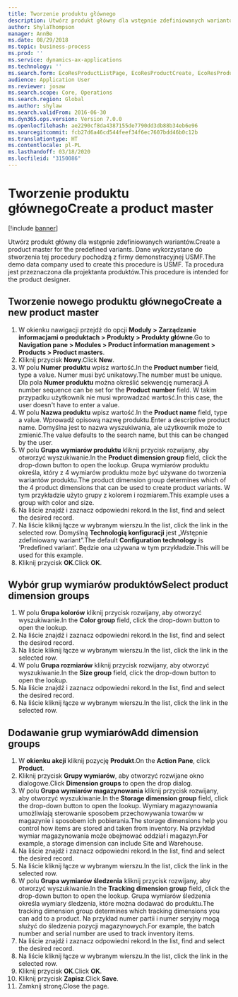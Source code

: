 ```yaml
---
title: Tworzenie produktu głównego
description: Utwórz produkt główny dla wstępnie zdefiniowanych wariantów.
author: ShylaThompson
manager: AnnBe
ms.date: 08/29/2018
ms.topic: business-process
ms.prod: ''
ms.service: dynamics-ax-applications
ms.technology: ''
ms.search.form: EcoResProductListPage, EcoResProductCreate, EcoResProductDetails, EcoResProductInventoryDimensionGroups
audience: Application User
ms.reviewer: josaw
ms.search.scope: Core, Operations
ms.search.region: Global
ms.author: shylaw
ms.search.validFrom: 2016-06-30
ms.dyn365.ops.version: Version 7.0.0
ms.openlocfilehash: ae2290cf8da4387155de7790dd3db88b34eb6e96
ms.sourcegitcommit: fcb27d6a46cd544feef34f6ec7607bdd46b0c12b
ms.translationtype: HT
ms.contentlocale: pl-PL
ms.lasthandoff: 03/18/2020
ms.locfileid: "3150086"
---
```

# <a name="create-a-product-master"></a><span data-ttu-id="29a4d-103">Tworzenie produktu głównego</span><span class="sxs-lookup"><span data-stu-id="29a4d-103">Create a product master</span></span>

[!include [banner](../../includes/banner.md)]

<span data-ttu-id="29a4d-104">Utwórz produkt główny dla wstępnie zdefiniowanych wariantów.</span><span class="sxs-lookup"><span data-stu-id="29a4d-104">Create a product master for the predefined variants.</span></span> <span data-ttu-id="29a4d-105">Dane wykorzystane do stworzenia tej procedury pochodzą z firmy demonstracyjnej USMF.</span><span class="sxs-lookup"><span data-stu-id="29a4d-105">The demo data company used to create this procedure is USMF.</span></span> <span data-ttu-id="29a4d-106">Ta procedura jest przeznaczona dla projektanta produktów.</span><span class="sxs-lookup"><span data-stu-id="29a4d-106">This procedure is intended for the product designer.</span></span>


## <a name="create-a-new-product-master"></a><span data-ttu-id="29a4d-107">Tworzenie nowego produktu głównego</span><span class="sxs-lookup"><span data-stu-id="29a4d-107">Create a new product master</span></span>
1. <span data-ttu-id="29a4d-108">W okienku nawigacji przejdź do opcji **Moduły > Zarządzanie informacjami o produktach > Produkty > Produkty główne**.</span><span class="sxs-lookup"><span data-stu-id="29a4d-108">Go to **Navigation pane > Modules > Product information management > Products > Product masters**.</span></span>
2. <span data-ttu-id="29a4d-109">Kliknij przycisk **Nowy**.</span><span class="sxs-lookup"><span data-stu-id="29a4d-109">Click **New**.</span></span>
3. <span data-ttu-id="29a4d-110">W polu **Numer produktu** wpisz wartość.</span><span class="sxs-lookup"><span data-stu-id="29a4d-110">In the **Product number** field, type a value.</span></span> <span data-ttu-id="29a4d-111">Numer musi być unikatowy.</span><span class="sxs-lookup"><span data-stu-id="29a4d-111">The number must be unique.</span></span> <span data-ttu-id="29a4d-112">Dla pola **Numer produktu** można określić sekwencję numeracji.</span><span class="sxs-lookup"><span data-stu-id="29a4d-112">A number sequence can be set for the **Product number** field.</span></span> <span data-ttu-id="29a4d-113">W takim przypadku użytkownik nie musi wprowadzać wartość.</span><span class="sxs-lookup"><span data-stu-id="29a4d-113">In this case, the user doesn't have to enter a value.</span></span>
4. <span data-ttu-id="29a4d-114">W polu **Nazwa produktu** wpisz wartość.</span><span class="sxs-lookup"><span data-stu-id="29a4d-114">In the **Product name** field, type a value.</span></span> <span data-ttu-id="29a4d-115">Wprowadź opisową nazwę produktu.</span><span class="sxs-lookup"><span data-stu-id="29a4d-115">Enter a descriptive product name.</span></span> <span data-ttu-id="29a4d-116">Domyślna jest to nazwa wyszukiwania, ale użytkownik może to zmienić.</span><span class="sxs-lookup"><span data-stu-id="29a4d-116">The value defaults to the search name, but this can be changed by the user.</span></span>
5. <span data-ttu-id="29a4d-117">W polu **Grupa wymiarów produktu** kliknij przycisk rozwijany, aby otworzyć wyszukiwanie.</span><span class="sxs-lookup"><span data-stu-id="29a4d-117">In the **Product dimension group** field, click the drop-down button to open the lookup.</span></span> <span data-ttu-id="29a4d-118">Grupa wymiarów produktu określa, który z 4 wymiarów produktu może być używane do tworzenia wariantów produktu.</span><span class="sxs-lookup"><span data-stu-id="29a4d-118">The product dimension group determines which of the 4 product dimensions that can be used to create product variants.</span></span> <span data-ttu-id="29a4d-119">W tym przykładzie użyto grupy z kolorem i rozmiarem.</span><span class="sxs-lookup"><span data-stu-id="29a4d-119">This example uses a group with color and size.</span></span>
6. <span data-ttu-id="29a4d-120">Na liście znajdź i zaznacz odpowiedni rekord.</span><span class="sxs-lookup"><span data-stu-id="29a4d-120">In the list, find and select the desired record.</span></span>
7. <span data-ttu-id="29a4d-121">Na liście kliknij łącze w wybranym wierszu.</span><span class="sxs-lookup"><span data-stu-id="29a4d-121">In the list, click the link in the selected row.</span></span> <span data-ttu-id="29a4d-122">Domyślną **Technologią konfiguracji** jest „Wstępnie zdefiniowany wariant”.</span><span class="sxs-lookup"><span data-stu-id="29a4d-122">The default **Configuration technology** is 'Predefined variant'.</span></span> <span data-ttu-id="29a4d-123">Będzie ona używana w tym przykładzie.</span><span class="sxs-lookup"><span data-stu-id="29a4d-123">This will be used for this example.</span></span>
8. <span data-ttu-id="29a4d-124">Kliknij przycisk **OK**.</span><span class="sxs-lookup"><span data-stu-id="29a4d-124">Click **OK**.</span></span>

## <a name="select-product-dimension-groups"></a><span data-ttu-id="29a4d-125">Wybór grup wymiarów produktów</span><span class="sxs-lookup"><span data-stu-id="29a4d-125">Select product dimension groups</span></span>
1. <span data-ttu-id="29a4d-126">W polu **Grupa kolorów** kliknij przycisk rozwijany, aby otworzyć wyszukiwanie.</span><span class="sxs-lookup"><span data-stu-id="29a4d-126">In the **Color group** field, click the drop-down button to open the lookup.</span></span>
2. <span data-ttu-id="29a4d-127">Na liście znajdź i zaznacz odpowiedni rekord.</span><span class="sxs-lookup"><span data-stu-id="29a4d-127">In the list, find and select the desired record.</span></span>
3. <span data-ttu-id="29a4d-128">Na liście kliknij łącze w wybranym wierszu.</span><span class="sxs-lookup"><span data-stu-id="29a4d-128">In the list, click the link in the selected row.</span></span>
4. <span data-ttu-id="29a4d-129">W polu **Grupa rozmiarów** kliknij przycisk rozwijany, aby otworzyć wyszukiwanie.</span><span class="sxs-lookup"><span data-stu-id="29a4d-129">In the **Size group** field, click the drop-down button to open the lookup.</span></span>
5. <span data-ttu-id="29a4d-130">Na liście znajdź i zaznacz odpowiedni rekord.</span><span class="sxs-lookup"><span data-stu-id="29a4d-130">In the list, find and select the desired record.</span></span>
6. <span data-ttu-id="29a4d-131">Na liście kliknij łącze w wybranym wierszu.</span><span class="sxs-lookup"><span data-stu-id="29a4d-131">In the list, click the link in the selected row.</span></span>

## <a name="add-dimension-groups"></a><span data-ttu-id="29a4d-132">Dodawanie grup wymiarów</span><span class="sxs-lookup"><span data-stu-id="29a4d-132">Add dimension groups</span></span>
1. <span data-ttu-id="29a4d-133">W **okienku akcji** kliknij pozycję **Produkt**.</span><span class="sxs-lookup"><span data-stu-id="29a4d-133">On the **Action Pane**, click **Product**.</span></span>
2. <span data-ttu-id="29a4d-134">Kliknij przycisk **Grupy wymiarów**, aby otworzyć rozwijane okno dialogowe.</span><span class="sxs-lookup"><span data-stu-id="29a4d-134">Click **Dimension groups** to open the drop dialog.</span></span>
3. <span data-ttu-id="29a4d-135">W polu **Grupa wymiarów magazynowania** kliknij przycisk rozwijany, aby otworzyć wyszukiwanie.</span><span class="sxs-lookup"><span data-stu-id="29a4d-135">In the **Storage dimension group** field, click the drop-down button to open the lookup.</span></span> <span data-ttu-id="29a4d-136">Wymiary magazynowania umożliwiają sterowanie sposobem przechowywania towarów w magazynie i sposobem ich pobierania.</span><span class="sxs-lookup"><span data-stu-id="29a4d-136">The storage dimensions help you control how items are stored and taken from inventory.</span></span> <span data-ttu-id="29a4d-137">Na przykład wymiar magazynowania może obejmować oddział i magazyn.</span><span class="sxs-lookup"><span data-stu-id="29a4d-137">For example, a storage dimension can include Site and Warehouse.</span></span>
4. <span data-ttu-id="29a4d-138">Na liście znajdź i zaznacz odpowiedni rekord.</span><span class="sxs-lookup"><span data-stu-id="29a4d-138">In the list, find and select the desired record.</span></span>
5. <span data-ttu-id="29a4d-139">Na liście kliknij łącze w wybranym wierszu.</span><span class="sxs-lookup"><span data-stu-id="29a4d-139">In the list, click the link in the selected row.</span></span>
6. <span data-ttu-id="29a4d-140">W polu **Grupa wymiarów śledzenia** kliknij przycisk rozwijany, aby otworzyć wyszukiwanie.</span><span class="sxs-lookup"><span data-stu-id="29a4d-140">In the **Tracking dimension group** field, click the drop-down button to open the lookup.</span></span> <span data-ttu-id="29a4d-141">Grupa wymiarów śledzenia określa wymiary śledzenia, które można dodawać do produktu.</span><span class="sxs-lookup"><span data-stu-id="29a4d-141">The tracking dimension group determines which tracking dimensions you can add to a product.</span></span> <span data-ttu-id="29a4d-142">Na przykład numer partii i numer seryjny mogą służyć do śledzenia pozycji magazynowych.</span><span class="sxs-lookup"><span data-stu-id="29a4d-142">For example, the batch number and serial number are used to track inventory items.</span></span>
7. <span data-ttu-id="29a4d-143">Na liście znajdź i zaznacz odpowiedni rekord.</span><span class="sxs-lookup"><span data-stu-id="29a4d-143">In the list, find and select the desired record.</span></span>
8. <span data-ttu-id="29a4d-144">Na liście kliknij łącze w wybranym wierszu.</span><span class="sxs-lookup"><span data-stu-id="29a4d-144">In the list, click the link in the selected row.</span></span>
9. <span data-ttu-id="29a4d-145">Kliknij przycisk **OK**.</span><span class="sxs-lookup"><span data-stu-id="29a4d-145">Click **OK**.</span></span>
10. <span data-ttu-id="29a4d-146">Kliknij przycisk **Zapisz**.</span><span class="sxs-lookup"><span data-stu-id="29a4d-146">Click **Save**.</span></span>
11. <span data-ttu-id="29a4d-147">Zamknij stronę.</span><span class="sxs-lookup"><span data-stu-id="29a4d-147">Close the page.</span></span>


